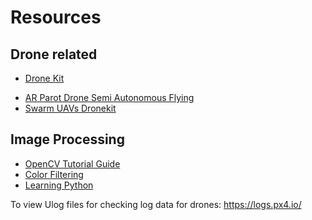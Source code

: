 # Resources
## Drone related
- [Drone Kit](https://github.com/dronekit/dronekit-python)
<!-- - [Script showing a dronekit issue when two drones send messages on the same link. Here the dronekit object 'vehicle1' connects correctly to the MAV with sysid 1, but also accept parameter values sent by MAV with sysid2 when it is started.](https://gist.github.com/jlecoeur/ab85e970b3b048985273) -->
- [AR Parot Drone Semi Autonomous Flying](https://www.youtube.com/watch?v=0YowSSTi92I)
- [Swarm UAVs Dronekit](https://github.com/temi92/swarm-uavs)

## Image Processing
- [OpenCV Tutorial Guide](https://www.pyimagesearch.com/2018/07/19/opencv-tutorial-a-guide-to-learn-opencv/)
- [Color Filtering](https://youtu.be/CCOXg75HkvM)
- [Learning Python](https://www.youtube.com/watch?v=eXBD2bB9-RA&list=PLQVvvaa0QuDeAams7fkdcwOGBpGdHpXln)


To view Ulog files for checking log data for drones: https://logs.px4.io/
